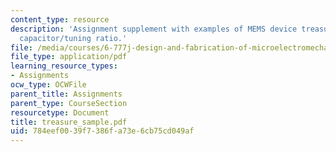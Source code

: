 ```yaml
---
content_type: resource
description: 'Assignment supplement with examples of MEMS device treasure hunt: tunable
  capacitor/tuning ratio.'
file: /media/courses/6-777j-design-and-fabrication-of-microelectromechanical-devices-spring-2007/784eef0039f7386fa73e6cb75cd049af_treasure_sample.pdf
file_type: application/pdf
learning_resource_types:
- Assignments
ocw_type: OCWFile
parent_title: Assignments
parent_type: CourseSection
resourcetype: Document
title: treasure_sample.pdf
uid: 784eef00-39f7-386f-a73e-6cb75cd049af
---
```

